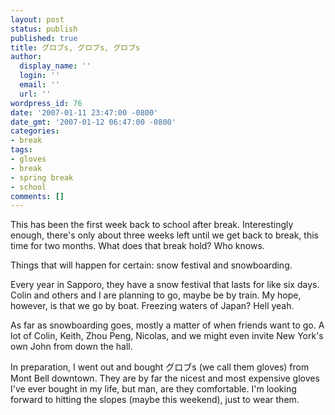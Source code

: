```yaml
---
layout: post
status: publish
published: true
title: グロブs, グロブs, グロブs
author:
  display_name: ''
  login: ''
  email: ''
  url: ''
wordpress_id: 76
date: '2007-01-11 23:47:00 -0800'
date_gmt: '2007-01-12 06:47:00 -0800'
categories:
- break
tags:
- gloves
- break
- spring break
- school
comments: []
---
```

This has been the first week back to school after break.  Interestingly enough, there's only about three weeks left until we get back to break, this time for two months.  What does that break hold?  Who knows.

Things that will happen for certain: snow festival and snowboarding. 

Every year in Sapporo, they have a snow festival that lasts for like six days. Colin and others and I are planning to go, maybe be by train.  My hope, however, is that we go by boat.  Freezing waters of Japan?  Hell yeah.

As far as snowboarding goes, mostly a matter of when friends want to go.  A lot of Colin, Keith, Zhou Peng, Nicolas, and we might even invite New York's own John from down the hall.

In preparation, I went out and bought グロブs (we call them gloves) from Mont Bell downtown.  They are by far the nicest and most expensive gloves I've ever bought in my life, but man, are they comfortable.  I'm looking forward to hitting the slopes (maybe this weekend), just to wear them.
